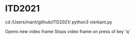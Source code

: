 # ITD2021

cd /Users/marit/github/ITD2021/
python3 vierkant.py

Opens new video frame
Stops video frame on press of key 'q'
